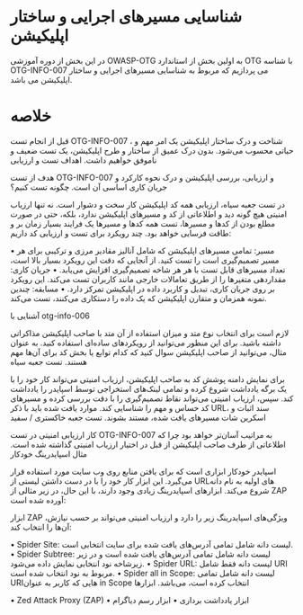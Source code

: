 # شناسایی مسیرهای اجرایی و ساختار اپلیکیشن

در این بخش از دوره آموزشی OWASP-OTG به اولین بخش از استاندارد OTG با شناسه OTG-INFO-007 می پردازیم که مربوط به شناسایی مسیرهای اجرایی و ساختار اپلیکیشن می باشد.

# خلاصه

قبل از انجام تست OTG-INFO-007 ، شناخت و درک ساختار اپلیکیشن یک امر مهم و حیاتی محسوب می‌شود. بدون درک عمیق از ساختار و طرح اپلیکیشن، یک تست ضعیف و ناموفق خواهیم داشت.
اهداف تست و ارزیابی

هدف از تست OTG-INFO-007 و ارزیابی، بررسی اپلیکیشن و درک نحوه کارکرد و جریان کاری اساسی آن است.
چگونه تست کنیم؟

در تست جعبه سیاه، ارزیابی همه کد اپلیکیشن کار سخت و دشوار است. نه تنها ارزیاب امنیتی هیچ گونه دید و اطلاعاتی از کد و مسیرهای اپلیکیشن ندارد، بلکه، حتی در صورت مطلع بودن از کدها و مسیرها، تست همه کدها و مسیرها یک فرایند بسیار زمان بر و طاقت فرسایی خواهد بود. چند رویکرد برای تست و ارزیابی کد داریم:

• مسیر: تمامی مسیرهای اپلیکیشن که شامل آنالیز مقادیر مرزی و ترکیبی برای هر مسیر تصمیم‌گیری است را تست کنید. از آنجایی که دقت این رویکرد بسیار بالا است، تعداد مسیرهای قابل تست با هر هر شاخه تصمیم‌گیری افزایش می‌یابد.
• جریان کاری: مقداردهی متغیرها را از طریق تعامالات خارجی مانند کاربران تست می‌کند. این رویکرد بر روی جریان کاری، تبدیل و کاربرد داده در اپلیکیشن تمرکز دارد.
• مسابقه: چندین نمونه همزمان و متقارن اپلیکیشن که یک داده را دستکاری می‌کنند، تست می‌کند.

آشنایی با otg-info-006

لازم است برای انتخاب نوع متد و میزان استفاده از آن متد با صاحب اپلیکیشن مذاکراتی داشته باشید. برای این منظور می‌توانید از رویکردهای ساده‌ای استفاده کنید. به عنوان مثال، می‌توانید از صاحب اپلیکیشن سوال کنید که کدام توابع یا بخش کد برای آن‌ها مهم هستند.
تست جعبه سیاه

برای نمایش دامنه پوشش کد به صاحب اپلیکیشن، ارزیاب امنیتی می‌تواند کار خود را با یک برگه یادداشت شروع کرده و تمامی لینک‌های استخراجی توسط اسپایدر را یادداشت کند. سپس، ارزیاب امنیتی می‌تواند نقاط تصمیم‌گیری را با دقت بررسی کرده و مسیرهای کد حساس و مهم را شناسایی کند. موارد یافت شده باید با ذکر URL، سند اثبات و اسکرین شات مسیرهای یافت‌ شده، مستند بشوند.
تست جعبه خاکستری / سفید

کار ارزیابی امنیتی در تست OTG-INFO-007 به مراتیب آسان‌تر خواهد بود چرا که اطلاعاتی از طرف صاحب اپلیکیشن از قبل در اختیار ارزیاب امنیتی گذاشته شده است.
مثال
اسپایدرینگ خودکار

اسپایدر خودکار ابزاری است که برای یافتن منابع روی وب سایت مورد استفاده قرار می‌گیرد. این ابزار کار خود را با در دست داشتن لیستی از URLهای اولیه به نام دانه شروع می‌کند. ابزارهای اسپایدرینگ زیادی وجود دارند، با این حال، در زیر مثالی از ZAP آورده شده است:

ابزار ZAP ویژگی‌های اسپایدرینگ زیر را دارد و ارزیاب امنیتی می‌تواند بر حسب نیازش، آن‌ها را انتخاب کند:

• Spider Site: لیست دانه شامل تمامی آدرس‌های یافت شده برای سایت انتخابی است.
• Spider Subtree: لیست دانه شامل تمامی آدرس‌های یافت شده است و در زیر زیرشاخه نود انتخابی نمایش داده می‌شود.
• Spider URL: لیست دانه فقط شامل URI مربوط به نود انتخاب شده است.
• Spider all in Scope: لیست دانه شامل تمامی URIهایی که کاربر به عنوان in Scope انتخاب کرده است، می‌باشد.
ابزارها

• Zed Attack Proxy (ZAP)
• ابزار یادداشت برداری
• ابزار رسم دیاگرام
